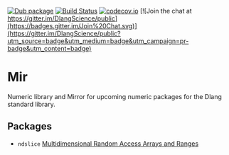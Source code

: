 [![Dub package](https://img.shields.io/badge/dub-package-FF4081.svg)](http://code.dlang.org/packages/mir)
[![Build Status](https://travis-ci.org/DlangScience/mir.svg?branch=master)](https://travis-ci.org/DlangScience/mir)
[![codecov.io](https://codecov.io/github/DlangScience/mir/coverage.svg?branch=master)](https://codecov.io/github/DlangScience/mir?branch=master)
[![Join the chat at https://gitter.im/DlangScience/public](https://badges.gitter.im/Join%20Chat.svg)](https://gitter.im/DlangScience/public?utm_source=badge&utm_medium=badge&utm_campaign=pr-badge&utm_content=badge)

Mir
======
Numeric library and Mirror for upcoming numeric packages for the Dlang standard library.

## Packages
 - `ndslice` [Multidimensional Random Access Arrays and Ranges](http://dtest.thecybershadow.net/artifact/website-8566711a7833f9dcdf044cac5c48bfe666251245-1b1f44a3f35545b790eac434df7d7835/web/phobos-prerelease/std_experimental_ndslice.html)
